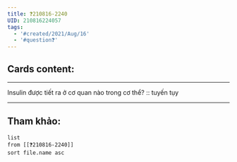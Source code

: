 ```yaml
---
title: ❓210816-2240
UID: 210816224057
tags:
  - '#created/2021/Aug/16'
  - '#question❓'
---
```


## Cards content:
---

Insulin được tiết ra ở cơ quan nào trong cơ thể? :: tuyến tụy
<!--SR:!2021-10-05,36,290-->

---


## Tham khảo:
```dataview
list
from [[❓210816-2240]]
sort file.name asc
```